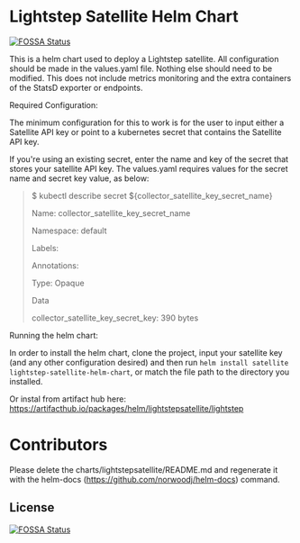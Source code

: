 # Lightstep Satellite Helm Chart
[![FOSSA Status](https://app.fossa.com/api/projects/git%2Bgithub.com%2Fmichaelpjohnson%2Flightstep-satellite-helm-chart.svg?type=shield)](https://app.fossa.com/projects/git%2Bgithub.com%2Fmichaelpjohnson%2Flightstep-satellite-helm-chart?ref=badge_shield)


This is a helm chart used to deploy a Lightstep satellite.  All configuration should be made in the values.yaml file.  Nothing else should need to be modified.  This does not include metrics monitoring and the extra containers of the StatsD exporter or endpoints.

Required Configuration:

The minimum configuration for this to work is for the user to input either a Satellite API key or point to a kubernetes secret that contains the Satellite API key.

If you're using an existing secret, enter the name and key of the secret that stores your satellite API key.  The values.yaml requires values for the secret name and secret key value, as below:

 > $ kubectl describe secret ${collector_satellite_key_secret_name}
 >
 > Name:         collector_satellite_key_secret_name
 >
 > Namespace:    default
 >
 > Labels:       <none>
 >
 > Annotations:  <none>
 >
 > Type:  Opaque
 >
 > Data
 > 
 > collector_satellite_key_secret_key:  390 bytes


Running the helm chart:

In order to install the helm chart, clone the project, input your satellite key (and any other configuration desired) and then run  `helm install satellite lightstep-satellite-helm-chart`, or match the file path to the directory you installed.

Or instal from artifact hub here: https://artifacthub.io/packages/helm/lightstepsatellite/lightstep



# Contributors

Please delete the charts/lightstepsatellite/README.md and regenerate it with the helm-docs (https://github.com/norwoodj/helm-docs) command.


## License
[![FOSSA Status](https://app.fossa.com/api/projects/git%2Bgithub.com%2Fmichaelpjohnson%2Flightstep-satellite-helm-chart.svg?type=large)](https://app.fossa.com/projects/git%2Bgithub.com%2Fmichaelpjohnson%2Flightstep-satellite-helm-chart?ref=badge_large)